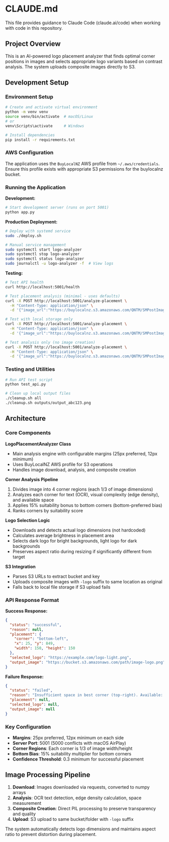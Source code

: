 # CLAUDE.md

This file provides guidance to Claude Code (claude.ai/code) when working with code in this repository.

## Project Overview

This is an AI-powered logo placement analyzer that finds optimal corner positions in images and selects appropriate logo variants based on contrast analysis. The system uploads composite images directly to S3.

## Development Setup

### Environment Setup
```bash
# Create and activate virtual environment
python -m venv venv
source venv/bin/activate  # macOS/Linux
# or
venv\Scripts\activate     # Windows

# Install dependencies
pip install -r requirements.txt
```

### AWS Configuration
The application uses the `BuyLocalNZ` AWS profile from `~/.aws/credentials`. Ensure this profile exists with appropriate S3 permissions for the buylocalnz bucket.

### Running the Application

**Development:**
```bash
# Start development server (runs on port 5001)
python app.py
```

**Production Deployment:**
```bash
# Deploy with systemd service
sudo ./deploy.sh

# Manual service management
sudo systemctl start logo-analyzer
sudo systemctl stop logo-analyzer
sudo systemctl status logo-analyzer
sudo journalctl -u logo-analyzer -f  # View logs
```

**Testing:**
```bash
# Test API health
curl http://localhost:5001/health

# Test placement analysis (minimal - uses defaults)
curl -X POST http://localhost:5001/analyze-placement \
  -H "Content-Type: application/json" \
  -d '{"image_url":"https://buylocalnz.s3.amazonaws.com/QNTM/SMPostImages/bk-test-1751683140376.png","dark_logo_url":"https://buylocalnz.s3.amazonaws.com/QNTM/Logos/qntmlogoblack.png","light_logo_url":"https://buylocalnz.s3.amazonaws.com/QNTM/Logos/qntmlogo.png"}'

# Test with local storage only
curl -X POST http://localhost:5001/analyze-placement \
  -H "Content-Type: application/json" \
  -d '{"image_url":"https://buylocalnz.s3.amazonaws.com/QNTM/SMPostImages/bk-test-1751683140376.png","dark_logo_url":"https://buylocalnz.s3.amazonaws.com/QNTM/Logos/qntmlogoblack.png","light_logo_url":"https://buylocalnz.s3.amazonaws.com/QNTM/Logos/qntmlogo.png","upload_to_s3":false}'

# Test analysis only (no image creation)
curl -X POST http://localhost:5001/analyze-placement \
  -H "Content-Type: application/json" \
  -d '{"image_url":"https://buylocalnz.s3.amazonaws.com/QNTM/SMPostImages/bk-test-1751683140376.png","dark_logo_url":"https://buylocalnz.s3.amazonaws.com/QNTM/Logos/qntmlogoblack.png","light_logo_url":"https://buylocalnz.s3.amazonaws.com/QNTM/Logos/qntmlogo.png","return_image":false}'
```

### Testing and Utilities
```bash
# Run API test script
python test_api.py

# Clean up local output files
./cleanup.sh all
./cleanup.sh outputs/output_abc123.png
```

## Architecture

### Core Components

**LogoPlacementAnalyzer Class**
- Main analysis engine with configurable margins (25px preferred, 12px minimum)
- Uses BuyLocalNZ AWS profile for S3 operations
- Handles image download, analysis, and composite creation

**Corner Analysis Pipeline**
1. Divides image into 4 corner regions (each 1/3 of image dimensions)
2. Analyzes each corner for text (OCR), visual complexity (edge density), and available space
3. Applies 15% suitability bonus to bottom corners (bottom-preferred bias)
4. Ranks corners by suitability score

**Logo Selection Logic**
- Downloads and detects actual logo dimensions (not hardcoded)
- Calculates average brightness in placement area
- Selects dark logo for bright backgrounds, light logo for dark backgrounds
- Preserves aspect ratio during resizing if significantly different from target

**S3 Integration**
- Parses S3 URLs to extract bucket and key
- Uploads composite images with `-logo` suffix to same location as original
- Falls back to local file storage if S3 upload fails

### API Response Format

**Success Response:**
```json
{
  "status": "successful",
  "reason": null,
  "placement": {
    "corner": "bottom-left",
    "x": 25, "y": 849,
    "width": 150, "height": 150
  },
  "selected_logo": "https://example.com/logo-light.png",
  "output_image": "https://bucket.s3.amazonaws.com/path/image-logo.png"
}
```

**Failure Response:**
```json
{
  "status": "failed",
  "reason": "Insufficient space in best corner (top-right). Available: 100x80, Required: 150x150",
  "placement": null,
  "selected_logo": null,
  "output_image": null
}
```

### Key Configuration

- **Margins**: 25px preferred, 12px minimum on each side
- **Server Port**: 5001 (5000 conflicts with macOS AirPlay)
- **Corner Regions**: Each corner is 1/3 of image width/height
- **Bottom Bias**: 15% suitability multiplier for bottom corners
- **Confidence Threshold**: 0.3 minimum for successful placement

## Image Processing Pipeline

1. **Download**: Images downloaded via requests, converted to numpy arrays
2. **Analysis**: OCR text detection, edge density calculation, space measurement
3. **Composite Creation**: Direct PIL processing to preserve transparency and quality
4. **Upload**: S3 upload to same bucket/folder with `-logo` suffix

The system automatically detects logo dimensions and maintains aspect ratio to prevent distortion during placement.